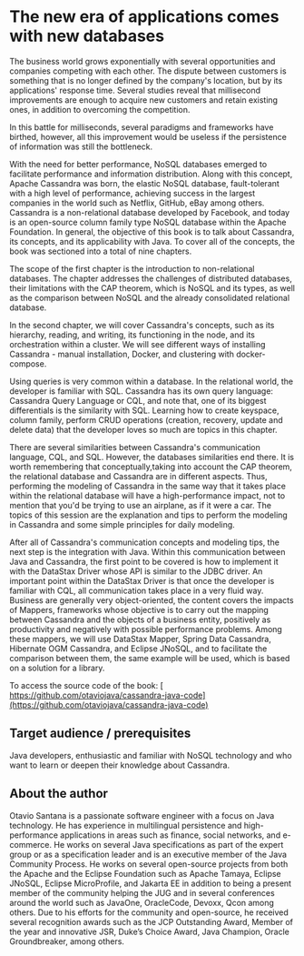 # The new era of applications comes with new databases

The business world grows exponentially with several opportunities and companies competing with each other. The dispute between customers is something that is no longer defined by the company's location, but by its applications' response time. Several studies reveal that millisecond improvements are enough to acquire new customers and retain existing ones, in addition to overcoming the competition.

In this battle for milliseconds, several paradigms and frameworks have birthed, however, all this improvement would be useless if the persistence of information was still the bottleneck.

With the need for better performance, NoSQL databases emerged to facilitate performance and information distribution. Along with this concept, Apache Cassandra was born, the elastic NoSQL database, fault-tolerant with a high level of performance, achieving success in the largest companies in the world such as Netflix, GitHub, eBay among others. Cassandra is a non-relational database developed by Facebook, and today is an open-source column family type NoSQL database within the Apache Foundation. In general, the objective of this book is to talk about Cassandra, its concepts, and its applicability with Java. To cover all of the concepts, the book was sectioned into a total of nine chapters.

The scope of the first chapter is the introduction to non-relational databases. The chapter addresses the challenges of distributed databases, their limitations with the CAP theorem, which is NoSQL and its types, as well as the comparison between NoSQL and the already consolidated relational database.

In the second chapter, we will cover Cassandra's concepts, such as its hierarchy, reading, and writing, its functioning in the node, and its orchestration within a cluster. We will see different ways of installing Cassandra - manual installation, Docker, and clustering with docker-compose.

Using queries is very common within a database. In the relational world, the developer is familiar with SQL. Cassandra has its own query language: Cassandra Query Language or CQL, and note that, one of its biggest differentials is the similarity with SQL. Learning how to create keyspace, column family, perform CRUD operations (creation, recovery, update and delete data) that the developer loves so much are topics in this chapter.

There are several similarities between Cassandra's communication language, CQL, and SQL. However, the databases similarities end there. It is worth remembering that conceptually,taking into account the CAP theorem, the relational database and Cassandra are in different aspects. Thus, performing the modeling of Cassandra in the same way that it takes place within the relational database will have a high-performance impact, not to mention that you'd be trying to use an airplane, as if it were a car. The topics of this session are the explanation and tips to perform the modeling in Cassandra and some simple principles for daily modeling.

After all of Cassandra's communication concepts and modeling tips, the next step is the integration with Java. Within this communication between Java and Cassandra, the first point to be covered is how to implement it with the DataStax Driver whose API is similar to the JDBC driver. An important point within the DataStax Driver is that once the developer is familiar with CQL, all communication takes place in a very fluid way. Business are generally very object-oriented, the content covers the impacts of Mappers, frameworks whose objective is to carry out the mapping between Cassandra and the objects of a business entity, positively as productivity and negatively with possible performance problems. Among these mappers, we will use DataStax Mapper, Spring Data Cassandra, Hibernate OGM Cassandra, and Eclipse JNoSQL, and to facilitate the comparison between them, the same example will be used, which is based on a solution for a library.



To access the source code of the book: [ https://github.com/otaviojava/cassandra-java-code](https://github.com/otaviojava/cassandra-java-code)

## Target audience / prerequisites

Java developers, enthusiastic and familiar with NoSQL technology and who want to learn or deepen their knowledge about Cassandra.



## About the author

 

Otavio Santana is a passionate software engineer with a focus on Java technology. He has experience in multilingual persistence and high-performance applications in areas such as finance, social networks, and e-commerce. He works on several Java specifications as part of the expert group or as a specification leader and is an executive member of the Java Community Process. He works on several open-source projects from both the Apache and the Eclipse Foundation such as Apache Tamaya, Eclipse JNoSQL, Eclipse MicroProfile, and Jakarta EE in addition to being a present member of the community helping the JUG and in several conferences around the world such as JavaOne, OracleCode, Devoxx, Qcon among others. Due to his efforts for the community and open-source, he received several recognition awards such as the JCP Outstanding Award, Member of the year and innovative JSR, Duke’s Choice Award, Java Champion, Oracle Groundbreaker, among others.